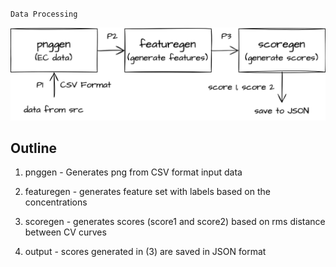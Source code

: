 `Data Processing`

<img src="./png/dataprocess.png">

## Outline
1. pnggen - Generates png from CSV format input data

2. featuregen - generates feature set with labels based on the concentrations

3. scoregen - generates scores (score1 and score2) based on rms distance between CV curves

4. output - scores generated in (3) are saved in JSON format